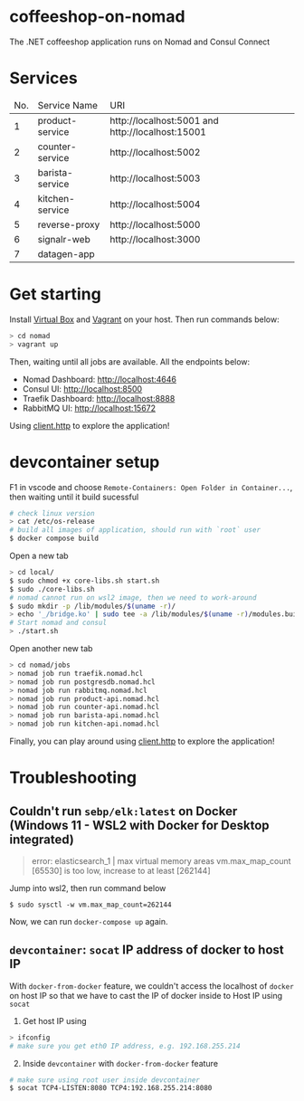 # coffeeshop-on-nomad

The .NET coffeeshop application runs on Nomad and Consul Connect

# Services

<table>
<thead>
    <td>No.</td>
    <td>Service Name</td>
    <td>URI</td>
</thead>
<tr>
    <td>1</td>
    <td>product-service</td>
    <td>http://localhost:5001 and http://localhost:15001</td>
</tr>
<tr>
    <td>2</td>
    <td>counter-service</td>
    <td>http://localhost:5002</td>
</tr>
<tr>
    <td>3</td>
    <td>barista-service</td>
    <td>http://localhost:5003</td>
</tr>
<tr>
    <td>4</td>
    <td>kitchen-service</td>
    <td>http://localhost:5004</td>
</tr>
<tr>
    <td>5</td>
    <td>reverse-proxy</td>
    <td>http://localhost:5000</td>
</tr>
<tr>
    <td>6</td>
    <td>signalr-web</td>
    <td>http://localhost:3000</td>
</tr>
<tr>
    <td>7</td>
    <td>datagen-app</td>
    <td></td>
</tr>
</table>

# Get starting

Install [Virtual Box](https://www.virtualbox.org/wiki/Downloads) and [Vagrant](https://www.vagrantup.com/docs/installation) on your host. Then run commands below:

```bash
> cd nomad
> vagrant up
```

Then, waiting until all jobs are available. All the endpoints below:
- Nomad Dashboard: [http://localhost:4646](http://localhost:4646)
- Consul UI: [http://localhost:8500](http://localhost:8500)
- Traefik Dashboard: [http://localhost:8888](http://localhost:8888)
- RabbitMQ UI: [http://localhost:15672](http://localhost:15672)

Using [client.http](client.http) to explore the application!

# devcontainer setup

F1 in vscode and choose `Remote-Containers: Open Folder in Container...`, then waiting until it build sucessful

```bash
# check linux version
> cat /etc/os-release
# build all images of application, should run with `root` user
$ docker compose build 
```

Open a new tab

```bash
> cd local/
$ sudo chmod +x core-libs.sh start.sh
$ sudo ./core-libs.sh
# nomad cannot run on wsl2 image, then we need to work-around
$ sudo mkdir -p /lib/modules/$(uname -r)/
> echo '_/bridge.ko' | sudo tee -a /lib/modules/$(uname -r)/modules.builtin
# Start nomad and consul
> ./start.sh
```

Open another new tab

```bash
> cd nomad/jobs
> nomad job run traefik.nomad.hcl
> nomad job run postgresdb.nomad.hcl
> nomad job run rabbitmq.nomad.hcl
> nomad job run product-api.nomad.hcl
> nomad job run counter-api.nomad.hcl
> nomad job run barista-api.nomad.hcl
> nomad job run kitchen-api.nomad.hcl
```

Finally, you can play around using [client.http](client.http) to explore the application!

# Troubleshooting

## Couldn't run `sebp/elk:latest` on Docker (Windows 11 - WSL2 with Docker for Desktop integrated)

> error: elasticsearch_1  | max virtual memory areas vm.max_map_count [65530] is too low, increase to at least [262144]

Jump into wsl2, then run command below

```
$ sudo sysctl -w vm.max_map_count=262144
```

Now, we can run `docker-compose up` again.

## `devcontainer`: `socat` IP address of docker to host IP

With `docker-from-docker` feature, we couldn't access the localhost of `docker` on host IP so that we have to cast the IP of docker inside to Host IP using `socat`

1. Get host IP using

```bash
> ifconfig
# make sure you get eth0 IP address, e.g. 192.168.255.214
```

2. Inside `devcontainer` with `docker-from-docker` feature

```bash
# make sure using root user inside devcontainer
$ socat TCP4-LISTEN:8080 TCP4:192.168.255.214:8080
```

